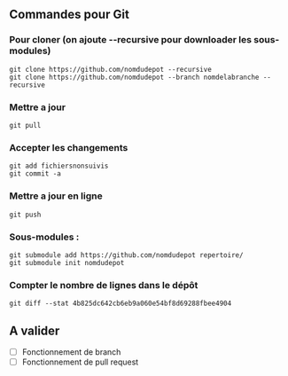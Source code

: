 ## Commandes pour Git
### Pour cloner (on ajoute --recursive pour downloader les sous-modules)

	git clone https://github.com/nomdudepot --recursive
	git clone https://github.com/nomdudepot --branch nomdelabranche --recursive

### Mettre a jour

	git pull

### Accepter les changements

	git add fichiersnonsuivis
	git commit -a

### Mettre a jour en ligne

	git push

### Sous-modules :

	git submodule add https://github.com/nomdudepot repertoire/
	git submodule init nomdudepot

### Compter le nombre de lignes dans le dépôt

	git diff --stat 4b825dc642cb6eb9a060e54bf8d69288fbee4904

## A valider
 - [ ] Fonctionnement de branch
 - [ ] Fonctionnement de pull request
